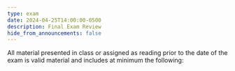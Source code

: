 ```yaml
---
type: exam
date: 2024-04-25T14:00:00-0500
description: Final Exam Review
hide_from_announcements: false
---
```

All material presented in class or assigned as reading prior to the date of the exam is valid material and includes at minimum the following:
